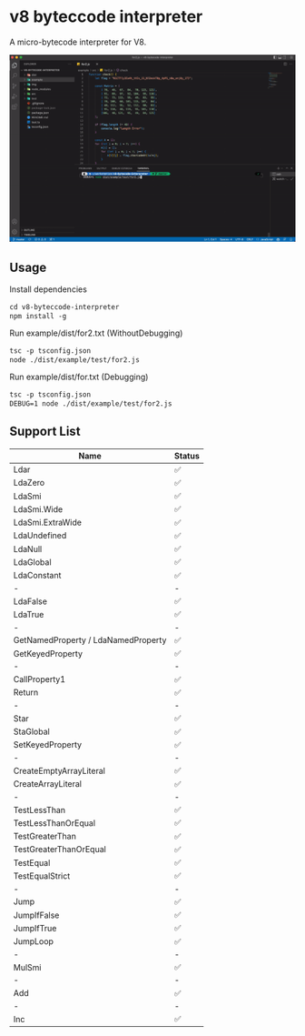 # v8 byteccode interpreter

A micro-bytecode interpreter for V8.

![img](img/screenshot.gif)

## Usage

Install dependencies

```shell
cd v8-byteccode-interpreter
npm install -g
```

Run example/dist/for2.txt (WithoutDebugging)

```shell
tsc -p tsconfig.json
node ./dist/example/test/for2.js
```

Run example/dist/for.txt (Debugging)

```shell
tsc -p tsconfig.json
DEBUG=1 node ./dist/example/test/for2.js
```

## Support List

| Name | Status |
| ---- | ------ |
| Ldar |   ✅  |
| LdaZero | ✅ |
| LdaSmi | ✅ |
| LdaSmi.Wide | ✅ |
| LdaSmi.ExtraWide | ✅ |
| LdaUndefined | ✅ |
| LdaNull | ✅ |
| LdaGlobal | ✅ |
| LdaConstant | ✅ |
| - | - |
| LdaFalse | ✅ |
| LdaTrue | ✅ |
| - | - |
| GetNamedProperty / LdaNamedProperty | ✅ |
| GetKeyedProperty | ✅ |
| - | - |
| CallProperty1 | ✅ |
| Return | ✅ |
| - | - |
| Star | ✅ |
| StaGlobal | ✅ |
| SetKeyedProperty | ✅ |
| - | - |
| CreateEmptyArrayLiteral | ✅ |
| CreateArrayLiteral | ✅ |
| - | - |
| TestLessThan | ✅ |
| TestLessThanOrEqual | ✅ |
| TestGreaterThan | ✅ |
| TestGreaterThanOrEqual | ✅ |
| TestEqual | ✅ |
| TestEqualStrict | ✅ |
| - | - |
| Jump | ✅ |
| JumpIfFalse | ✅ |
| JumpIfTrue | ✅ |
| JumpLoop | ✅ |
| - | - |
| MulSmi | ✅ |
| - | - |
| Add | ✅ |
| - | - |
| Inc | ✅ |

